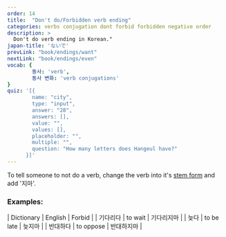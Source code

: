 ```yaml
---
order: 14
title:  "Don't do/Forbidden verb ending"
categories: verbs conjugation dont forbid forbidden negative order
description: >
  Don't do verb ending in Korean."
japan-title: 'ないで'
prevLink: "book/endings/want"
nextLink: "book/endings/even"
vocab: {
		동사: 'verb',
		동사 변화: 'verb conjugations'
}
quiz: '[{
        name: "city",
        type: "input",
        answer: "28",
        answers: [],
        value: "",
        values: [],
        placeholder: "",
        multiple: "",
        question: "How many letters does Hangeul have?"
      }]'
---
```


To tell someone to not do a verb, change the verb into it's [stem form]({{site.baseurl}}/book/verbs/stem/)
and add '지마'.

### Examples:

| Dictionary | English | Forbid |
| 기다리다 | to wait  | 기다리지마 |
| 늦다 | to be late | 늦지마 |
| 반대하다 | to oppose | 반대하지마 |
